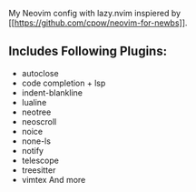 
My Neovim config with lazy.nvim inspiered by [[https://github.com/cpow/neovim-for-newbs]].

## Includes Following Plugins:
- autoclose
- code completion + lsp
- indent-blankline
- lualine
- neotree
- neoscroll
- noice
- none-ls
- notify
- telescope
- treesitter
- vimtex
And more
